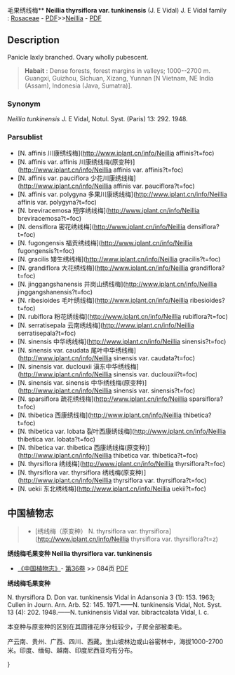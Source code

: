 毛果绣线梅** **Neillia thyrsiflora var. tunkinensis** (J. E Vidal) J. E Vidal
family : [Rosaceae](http://www.iplant.cn/info/Rosaceae?t=foc) - [PDF](http://www.iplant.cn/foc/pdf/Rosaceae.pdf)>>[Neillia](http://www.iplant.cn/info/Neillia?t=foc) - [PDF](http://www.iplant.cn/foc/pdf/Neillia.pdf)

## Description

Panicle laxly branched. Ovary wholly pubescent.


> **Habait** : 
> Dense forests, forest margins in valleys; 1000--2700 m. Guangxi, Guizhou, Sichuan, Xizang, Yunnan [N Vietnam, NE India (Assam), Indonesia (Java, Sumatra)].

### Synonym
*Neillia tunkinensis* J. E Vidal, Notul. Syst. (Paris) 13: 292. 1948.

### Parsublist

* [N.  affinis  川康绣线梅](http://www.iplant.cn/info/Neillia affinis?t=foc)
* [N.  affinis var. affinis  川康绣线梅(原变种)](http://www.iplant.cn/info/Neillia affinis var. affinis?t=foc)
* [N.  affinis var. pauciflora  少花川康绣线梅](http://www.iplant.cn/info/Neillia affinis var. pauciflora?t=foc)
* [N.  affinis var. polygyna  多果川康绣线梅](http://www.iplant.cn/info/Neillia affinis var. polygyna?t=foc)
* [N.  breviracemosa  短序绣线梅](http://www.iplant.cn/info/Neillia breviracemosa?t=foc)
* [N.  densiflora  密花绣线梅](http://www.iplant.cn/info/Neillia densiflora?t=foc)
* [N.  fugongensis  福贡绣线梅](http://www.iplant.cn/info/Neillia fugongensis?t=foc)
* [N.  gracilis  矮生绣线梅](http://www.iplant.cn/info/Neillia gracilis?t=foc)
* [N.  grandiflora  大花绣线梅](http://www.iplant.cn/info/Neillia grandiflora?t=foc)
* [N.  jinggangshanensis  井岗山绣线梅](http://www.iplant.cn/info/Neillia jinggangshanensis?t=foc)
* [N.  ribesioides  毛叶绣线梅](http://www.iplant.cn/info/Neillia ribesioides?t=foc)
* [N.  rubiflora  粉花绣线梅](http://www.iplant.cn/info/Neillia rubiflora?t=foc)
* [N.  serratisepala  云南绣线梅](http://www.iplant.cn/info/Neillia serratisepala?t=foc)
* [N.  sinensis  中华绣线梅](http://www.iplant.cn/info/Neillia sinensis?t=foc)
* [N.  sinensis var. caudata  尾叶中华绣线梅](http://www.iplant.cn/info/Neillia sinensis var. caudata?t=foc)
* [N.  sinensis var. duclouxii  滇东中华绣线梅](http://www.iplant.cn/info/Neillia sinensis var. duclouxii?t=foc)
* [N.  sinensis var. sinensis  中华绣线梅(原变种)](http://www.iplant.cn/info/Neillia sinensis var. sinensis?t=foc)
* [N.  sparsiflora  疏花绣线梅](http://www.iplant.cn/info/Neillia sparsiflora?t=foc)
* [N.  thibetica  西康绣线梅](http://www.iplant.cn/info/Neillia thibetica?t=foc)
* [N.  thibetica var. lobata  裂叶西康绣线梅](http://www.iplant.cn/info/Neillia thibetica var. lobata?t=foc)
* [N.  thibetica var. thibetica  西康绣线梅(原变种)](http://www.iplant.cn/info/Neillia thibetica var. thibetica?t=foc)
* [N.  thyrsiflora  绣线梅](http://www.iplant.cn/info/Neillia thyrsiflora?t=foc)
* [N.  thyrsiflora var. thyrsiflora  绣线梅(原变种)](http://www.iplant.cn/info/Neillia thyrsiflora var. thyrsiflora?t=foc)
* [N.  uekii  东北绣线梅](http://www.iplant.cn/info/Neillia uekii?t=foc)

## 中国植物志

> * [绣线梅（原变种）  N.  thyrsiflora var. thyrsiflora](http://www.iplant.cn/info/Neillia thyrsiflora var. thyrsiflora?t=z)


**绣线梅毛果变种 Neillia thyrsiflora var. tunkinensis**

* [《中国植物志》](http://www.iplant.cn/frps)- [第36卷](http://www.iplant.cn/frps/vol/36) >> 084页 [PDF](http://www.iplant.cn/frps/pdf/36/084.pdf)


**绣线梅毛果变种**

N. thyrsiflora D. Don var. tunkinensis Vidal in Adansonia 3 (1): 153. 1963; Cullen in Journ. Arn. Arb. 52: 145. 1971.——N. tunkinensis Vidal, Not. Syst. 13 (4): 202. 1948.——N. tunkinensis Vidal var. bibractcalata Vidal, l. c.

本变种与原变种的区别在其圆锥花序分枝较少，子房全部被柔毛。

产云南、贵州、广西、四川、西藏。生山坡林边或山谷密林中，海拔1000-2700米。印度、缅甸、越南、印度尼西亚均有分布。

}